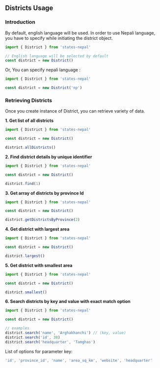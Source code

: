 ## Districts Usage

### Introduction

By default, english language will be used. In order to use Nepali language, you have to specify while initiating the district object.

```js
import { District } from 'states-nepal'

// English language will be selected by default
const district = new District()
```

Or, You can specify nepali language :

```js
import { District } from 'states-nepal'

const district = new District('np')
```

### Retrieving Districts

Once you create instance of District, you can retrieve variety of data.

**1. Get list of all districts**

```js
import { District } from 'states-nepal'

const district = new District()

district.allDistricts()
```

**2. Find district details by unique identifier**

```js
import { District } from 'states-nepal'

const district = new District()

district.find(1)
```

**3. Get array of districts by province Id**

```js
import { District } from 'states-nepal'

const district = new District()

district.getDistrictsByProvince(2)
```

**4. Get district with largest area**

```js
import { District } from 'states-nepal'

const district = new District()

district.largest()
```

**5. Get district with smallest area**

```js
import { District } from 'states-nepal'

const district = new District()

district.smallest()
```

**6. Search districts by key and value with exact match option**

```js
import { District } from 'states-nepal'

const district = new District()

// examples
district.search('name', 'Arghakhanchi') // (key, value)
district.search('id', 38)
district.search('headquarter', 'Tamghas')
```

List of options for parameter key:

```js
'id', 'province_id', 'name', 'area_sq_km', 'website', 'headquarter'
```
